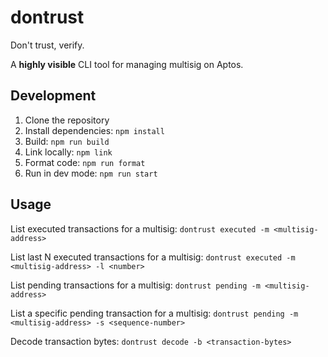 # dontrust

Don't trust, verify.

A **highly visible** CLI tool for managing multisig on Aptos.

## Development

1. Clone the repository
2. Install dependencies: `npm install`
3. Build: `npm run build`
4. Link locally: `npm link`
5. Format code: `npm run format`
6. Run in dev mode: `npm run start`

## Usage

List executed transactions for a multisig:
`dontrust executed -m <multisig-address>`

List last N executed transactions for a multisig:
`dontrust executed -m <multisig-address> -l <number>`

List pending transactions for a multisig:
`dontrust pending -m <multisig-address>`

List a specific pending transaction for a multisig:
`dontrust pending -m <multisig-address> -s <sequence-number>`

Decode transaction bytes:
`dontrust decode -b <transaction-bytes>`

